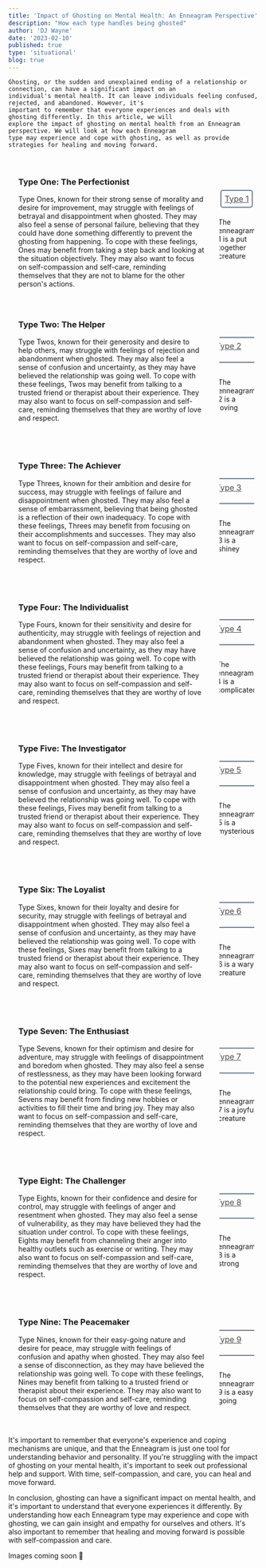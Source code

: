 ```yaml
---
title: 'Impact of Ghosting on Mental Health: An Enneagram Perspective'
description: "How each type handles being ghosted"
author: 'DJ Wayne'
date: '2023-02-10'
published: true
type: 'situational'
blog: true
---
```


    

    Ghosting, or the sudden and unexplained ending of a relationship or connection, can have a significant impact on an
    individual's mental health. It can leave individuals feeling confused, rejected, and abandoned. However, it's
    important to remember that everyone experiences and deals with ghosting differently. In this article, we will
    explore the impact of ghosting on mental health from an Enneagram perspective. We will look at how each Enneagram
    type may experience and cope with ghosting, as well as provide strategies for healing and moving forward.

<section class="section-main">

  <section class="section-content">
  <h3>Type One: The Perfectionist</h3>
   Type Ones, known for their strong sense of morality and desire for improvement, may struggle
   with feelings of betrayal and disappointment when ghosted. They may also feel a sense of
   personal failure, believing that they could have done something differently to prevent the
   ghosting from happening. To cope with these feelings, Ones may benefit from taking a step back
   and looking at the situation objectively. They may also want to focus on self-compassion and
   self-care, reminding themselves that they are not to blame for the other person's actions.
  </section>

<!-- <hr class="border"/>  -->
  <aside class="section-meta">
  
   <a href="/blog/1" class="a-type">Type 1</a>
   <p>The enneagram 1 is a put together creature</p>

  </aside>
 </section>

 <section class="section-main">
  <section class="section-content">
   <h3>Type Two: The Helper</h3>

   Type Twos, known for their generosity and desire to help others, may struggle with feelings of
   rejection and abandonment when ghosted. They may also feel a sense of confusion and
   uncertainty, as they may have believed the relationship was going well. To cope with these
   feelings, Twos may benefit from talking to a trusted friend or therapist about their
   experience. They may also want to focus on self-compassion and self-care, reminding themselves
   that they are worthy of love and respect.
  </section>

  <aside class="section-meta">
   <a href="/blog/2" class="a-type">Type 2</a>
   <p>The enneagram 2 is a loving creature</p>
  </aside>
 </section>

 <section class="section-main">
  <section class="section-content">
   <h3>Type Three: The Achiever</h3>

   Type Threes, known for their ambition and desire for success, may struggle with feelings of
   failure and disappointment when ghosted. They may also feel a sense of embarrassment,
   believing that being ghosted is a reflection of their own inadequacy. To cope with these
   feelings, Threes may benefit from focusing on their accomplishments and successes. They may
   also want to focus on self-compassion and self-care, reminding themselves that they are worthy
   of love and respect.
  </section>

  <aside class="section-meta">
   <a href="/blog/3" class="a-type">Type 3</a>
   <p>The enneagram 3 is a shiney creature</p>
  </aside>
 </section>

 <section class="section-main">
  <section class="section-content">
   <h3>Type Four: The Individualist</h3>

   Type Fours, known for their sensitivity and desire for authenticity, may struggle with
   feelings of rejection and abandonment when ghosted. They may also feel a sense of confusion
   and uncertainty, as they may have believed the relationship was going well. To cope with these
   feelings, Fours may benefit from talking to a trusted friend or therapist about their
   experience. They may also want to focus on self-compassion and self-care, reminding themselves
   that they are worthy of love and respect.
  </section>

  <aside class="section-meta">
   <a href="/blog/4" class="a-type">Type 4</a>
   <p>The enneagram 4 is a complicated creature</p>
  </aside>
 </section>

 <section class="section-main">
  <section class="section-content">
   <h3>Type Five: The Investigator</h3>

   Type Fives, known for their intellect and desire for knowledge, may struggle with feelings of
   betrayal and disappointment when ghosted. They may also feel a sense of confusion and
   uncertainty, as they may have believed the relationship was going well. To cope with these
   feelings, Fives may benefit from talking to a trusted friend or therapist about their
   experience. They may also want to focus on self-compassion and self-care, reminding themselves
   that they are worthy of love and respect.
  </section>

  <aside class="section-meta">
   <a href="/blog/5" class="a-type">Type 5</a>
   <p>The enneagram 5 is a mysterious creature</p>
  </aside>
 </section>

 <section class="section-main">
  <section class="section-content">
   <h3>Type Six: The Loyalist</h3>

   Type Sixes, known for their loyalty and desire for security, may struggle with feelings of
   betrayal and disappointment when ghosted. They may also feel a sense of confusion and
   uncertainty, as they may have believed the relationship was going well. To cope with these
   feelings, Sixes may benefit from talking to a trusted friend or therapist about their
   experience. They may also want to focus on self-compassion and self-care, reminding themselves
   that they are worthy of love and respect.
  </section>

  <aside class="section-meta">
   <a href="/blog/6" class="a-type">Type 6</a>
   <p>The enneagram 6 is a wary creature</p>
  </aside>
 </section>

 <section class="section-main">
  <section class="section-content">
   <h3>Type Seven: The Enthusiast</h3>

   Type Sevens, known for their optimism and desire for adventure, may struggle with feelings of
   disappointment and boredom when ghosted. They may also feel a sense of restlessness, as they
   may have been looking forward to the potential new experiences and excitement the relationship
   could bring. To cope with these feelings, Sevens may benefit from finding new hobbies or
   activities to fill their time and bring joy. They may also want to focus on self-compassion
   and self-care, reminding themselves that they are worthy of love and respect.
  </section>

  <aside class="section-meta">
   <a href="/blog/7" class="a-type">Type 7</a>
   <p>The enneagram 7 is a joyful creature</p>
  </aside>
 </section>

 <section class="section-main">
  <section class="section-content">
   <h3>Type Eight: The Challenger</h3>

   Type Eights, known for their confidence and desire for control, may struggle with feelings of
   anger and resentment when ghosted. They may also feel a sense of vulnerability, as they may
   have believed they had the situation under control. To cope with these feelings, Eights may
   benefit from channeling their anger into healthy outlets such as exercise or writing. They may
   also want to focus on self-compassion and self-care, reminding themselves that they are worthy
   of love and respect.
  </section>

  <aside class="section-meta">
   <a href="/blog/8" class="a-type">Type 8</a>
   <p>The enneagram 8 is a strong creature</p>
  </aside>
 </section>

 <section class="section-main">
  <section class="section-content">
   <h3>Type Nine: The Peacemaker</h3>

   Type Nines, known for their easy-going nature and desire for peace, may struggle with feelings
   of confusion and apathy when ghosted. They may also feel a sense of disconnection, as they may
   have believed the relationship was going well. To cope with these feelings, Nines may benefit
   from talking to a trusted friend or therapist about their experience. They may also want to
   focus on self-compassion and self-care, reminding themselves that they are worthy of love and
   respect.
  </section>

  <aside class="section-meta">
   <a href="/blog/9" class="a-type">Type 9</a>
   <p>The enneagram 9 is a easy going creature</p>
  </aside>
 </section>

It's important to remember that everyone's experience and coping mechanisms are unique, and that the Enneagram is just
one tool for understanding behavior and personality. If you're struggling with the impact of ghosting on your mental
health, it's important to seek out professional help and support. With time, self-compassion, and care, you can heal and
move forward.

In conclusion, ghosting can have a significant impact on mental health, and it's important to understand that everyone
experiences it differently. By understanding how each Enneagram type may experience and cope with ghosting, we can gain
insight and empathy for ourselves and others. It's also important to remember that healing and moving forward is
possible with self-compassion and care.

<p>Images coming soon 🚧</p>

<div>
<script type="application/ld+json">
{
  "@context": "https://schema.org",
  "@type": "BlogPosting",
  "mainEntityOfPage": {
    "@type": "WebPage",
    "@id": "https://9takes.com/blog/ghosting-the-types"
  },
  "headline": "Ghosting and the Enneagram: How Each Type Responds",
  
  "datePublished": "2023-02-17T00:00:00-07:00",
  "dateModified": "2023-03-01T00:00:00-07:00",
  "author": {
    "@type": "Person",
    "name": "DJ Wayne"
  },
  "publisher": {
    "@type": "Organization",
    "name": "9Takes",
    "logo": {
      "@type": "ImageObject",
      "url": "https://9takes.com/enneagram.svg"
    }
  },
  "description": "Find out how each Enneagram type responds to ghosting, and what it can reveal about their personalities.",
  "articleBody": "Ghosting is a term used to describe the act of suddenly ceasing all communication with someone without any explanation. It's a phenomenon that's become increasingly common in the digital age, and it can be particularly painful for those on the receiving end. In this blog post, we'll explore how each Enneagram type responds to ghosting and what it can reveal about their personalities. From the angry and confrontational to the hurt and withdrawn, we'll take a closer look at the different ways that each type handles being ghosted. Whether you've been ghosted yourself or you're just curious about the Enneagram, this post will provide valuable insights into how each type responds to this modern dating dilemma."
}
</script>

</div>

<style lang="scss">

    @import '../scss/index.scss';

    .section-main {
        display: flex;
        justify-content: center;
        align-items: center;
    }

    .section-content {
        /*border-right: 4px solid slategrey;*/
        margin: 10px;
        padding: 10px;
        transition: transform .7s ease-in-out;
        flex: 1;
    }

    .section-meta {
        margin: 10px;
        padding: 10px;
        /*transform: rotate(90deg);*/
        /*transition: transform .7s ease-in-out;*/
        transition: all 1s ease-in-out;
        text-overflow: ellipsis;
        /*max-width: 10rem;*/
        max-height: 10rem;
        overflow: hidden;
        transition-timing-function: linear;
        display: flex;
        align-items: center;
        flex-direction: column;
        width: 10%;
    }
    .border {
        border-left: 4px solid slategrey;

    }

    .section-meta:hover {
        /*transform: rotate(360deg);*/
        max-width: 100%;
        /*max-height: 100%;*/
        overflow-y: scroll;
        margin-left: 10px;
        display: flex;
        width: 20%;
        align-items: center;
        flex-direction: column;
        /*transform: scale(1.1);*/
    }

    .section-meta:hover:hover:after {
        overflow-y: scroll;
    }
     .section-meta:hover:after {
        overflow-y: scroll;
    }

    .a-type {
        /*background-color: hsl(222, 15%, 19%);*/
        border: hsl(212, 15%, 48%) 2px solid;
        border-radius: 5px;
        padding: 10px 20px;
        color: #000000B3;
        font-size: 16px;
        margin: 1rem;
        padding: 0.4rem;
        white-space: nowrap;
        min-width: 85px;
        min-height: 35px;
    }

    aside::-webkit-scrollbar {
        width: 4px;
    }

    aside::-webkit-scrollbar-track {
        box-shadow: 0 0 4px slategrey;
    }

    aside::-webkit-scrollbar-thumb {
        background-color: slategrey;
        /*outline: .5px solid slategrey;*/
    }

    @media all and (max-width: 576px) {
        .section-main {
            display: block;
        }

        .section-content {
            /*border-right: 4px solid slategrey;*/
            margin: 10px;
            padding: 10px;
            /*transition: transform .7s ease-in-out;*/
            /*flex: 1;*/
        }

        .section-meta {
            margin: 10px;
            padding: 10px;
            /*transform: rotate(90deg);*/
            /*transition: transform .7s ease-in-out;*/
            transition: all 1s ease-in-out;
            text-overflow: ellipsis;
            /*max-width: 10rem;*/
            max-height: none;
            overflow: hidden;
            transition-timing-function: linear;
            display: flex;

            width: 100%;
            margin-bottom: 2rem;
        }

    }
</style>

